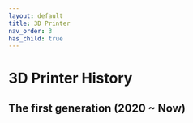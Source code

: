 ```yaml
---
layout: default
title: 3D Printer
nav_order: 3
has_child: true
---
```

# 3D Printer History
## The first generation (2020 ~ Now)
##
